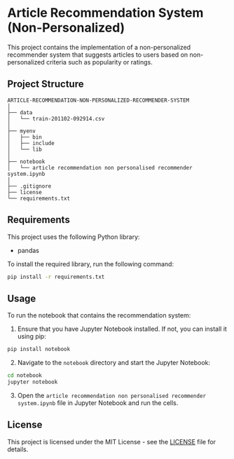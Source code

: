 # Article Recommendation System (Non-Personalized)

This project contains the implementation of a non-personalized recommender system that suggests articles to users based on non-personalized criteria such as popularity or ratings.

## Project Structure

```
ARTICLE-RECOMMENDATION-NON-PERSONALIZED-RECOMMENDER-SYSTEM
│
├── data
│   └── train-201102-092914.csv
│
├── myenv
│   ├── bin
│   ├── include
│   └── lib
│
├── notebook
│   └── article recommendation non personalised recommender system.ipynb
│
├── .gitignore
├── license
└── requirements.txt
```

## Requirements

This project uses the following Python library:

- pandas

To install the required library, run the following command:

```bash
pip install -r requirements.txt
```

## Usage

To run the notebook that contains the recommendation system:

1. Ensure that you have Jupyter Notebook installed. If not, you can install it using pip:

```bash
pip install notebook
```

2. Navigate to the `notebook` directory and start the Jupyter Notebook:

```bash
cd notebook
jupyter notebook
```

3. Open the `article recommendation non personalised recommender system.ipynb` file in Jupyter Notebook and run the cells.

## License

This project is licensed under the MIT License - see the [LICENSE](license) file for details.
```
